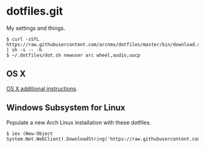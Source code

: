 # dotfiles.git

My settings and things.

    $ curl -sSfL https://raw.githubusercontent.com/arcnmx/dotfiles/master/bin/download.sh | sh -s -- -h
    $ ~/.dotfiles/dot.sh newuser arc wheel,audio,uucp

## OS X

[OS X additional instructions](OSX.md).

## Windows Subsystem for Linux

Populate a new Arch Linux installation with these dotfiles.

    $ iex (New-Object System.Net.WebClient).DownloadString('https://raw.githubusercontent.com/arcnmx/dotfiles/master/bin/alwsl.ps1')
